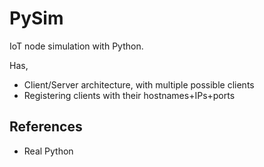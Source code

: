 # PySim

IoT node simulation with Python.

Has,

- Client/Server architecture, with multiple possible clients
- Registering clients with their hostnames+IPs+ports

## References

- Real Python

